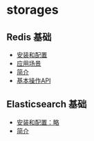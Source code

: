 # storages

## Redis 基础
- [安装和配置](./redis/install.md)
- [应用场景](./redis/applicationscenarios.md)
- [简介](./redis/introduce.md)
- [基本操作API]()

## Elasticsearch 基础
- [安装和配置：略]()
- [简介]()